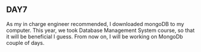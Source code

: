 ## **DAY7**

As my in charge engineer recommended, I downloaded mongoDB to my computer. This year, we took Database Management System course, so that it will be beneficial I guess. From now on, I will be working on MongoDb couple of days.
